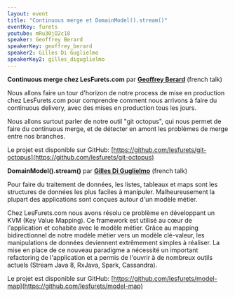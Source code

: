 ```yaml
---
layout: event
title: "Continuous merge et DomainModel().stream()"
eventKey: furets
youtube: mRu30jO2c18
speaker: Geoffrey Berard
speakerKey: geoffrey_berard
speaker2: Gilles Di Guglielmo
speakerKey2: gilles_diguglielmo
---
```


**Continuous merge chez LesFurets.com** par **[Geoffrey Berard](/jug/speakers.html?key=geoffrey_berard)** (french talk)

Nous allons faire un tour d'horizon de notre process de mise en production chez LesFurets.com pour comprendre comment nous arrivons à faire du continuous delivery, avec des mises en production tous les jours. 

Nous allons surtout parler de notre outil "git octopus", qui nous permet de faire du continuous merge, et de détecter en amont les problèmes de merge entre nos branches.

Le projet est disponible sur GitHub: [https://github.com/lesfurets/git-octopus](https://github.com/lesfurets/git-octopus)

**DomainModel().stream()** par **[Gilles Di Guglielmo](/jug/speakers.html?key=gilles_diguglielmo)** (french talk)

Pour faire du traitement de données, les listes, tableaux et maps sont les structures de données les plus faciles à manipuler.
Malheureusement la plupart des applications sont conçues autour d'un modèle métier.

Chez LesFurets.com nous avons résolu ce problème en développant un KVM (Key Value Mapping). 
Ce framework est utilisé au cœur de l'application et cohabite avec le modèle métier.
Grâce au mapping bidirectionnel de notre modèle métier vers un modèle clé-valeur, les manipulations de données deviennent extrêmement simples à réaliser.
La mise en place de ce nouveau paradigme a nécessité un important refactoring de l'application et a permis de l'ouvrir à de nombreux outils actuels (Stream Java 8, RxJava, Spark, Cassandra).

Le projet est disponible sur GitHub: [https://github.com/lesfurets/model-map](https://github.com/lesfurets/model-map)
